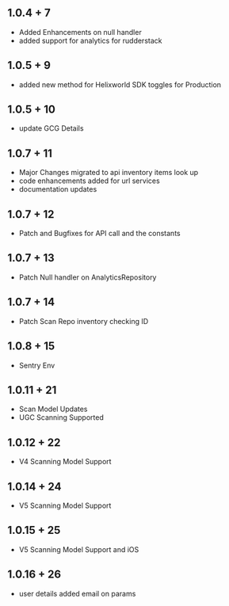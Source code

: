 ## 1.0.4 + 7

* Added Enhancements on null handler
* added support for analytics for rudderstack

## 1.0.5 + 9
* added new method for Helixworld SDK toggles for Production

## 1.0.5 + 10
* update GCG Details

## 1.0.7 + 11
* Major Changes migrated to api inventory items look up
* code enhancements added for url services
* documentation updates

## 1.0.7 + 12
* Patch and Bugfixes for API call and the constants

## 1.0.7 + 13
* Patch Null handler on AnalyticsRepository

## 1.0.7 + 14
* Patch Scan Repo inventory checking ID

## 1.0.8 + 15
* Sentry Env

## 1.0.11 + 21
* Scan Model Updates
* UGC Scanning Supported

## 1.0.12 + 22
* V4 Scanning Model Support

## 1.0.14 + 24
* V5 Scanning Model Support

## 1.0.15 + 25
* V5 Scanning Model Support and iOS

## 1.0.16 + 26
* user details added email on params 
